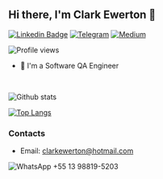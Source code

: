 ## Hi there, I'm Clark Ewerton 👋
[![Linkedin Badge](https://img.shields.io/badge/-Add&nbsp;Me-blue?style=for-the-badge&logo=Linkedin&logoColor=white&link=https://www.linkedin.com/in/clarkewerton/)](https://www.linkedin.com/in/clarkewerton/)
[![Telegram](https://img.shields.io/badge/Telegram-2CA5E0?style=for-the-badge&logo=telegram&logoColor=white)](https://t.me/clarkewerton)
[![Medium](https://img.shields.io/badge/Medium-12100E?style=for-the-badge&logo=medium&logoColor=white)](https://medium.com/@clarkewertonSilva)

![Profile views](https://komarev.com/ghpvc/?username=clark-ewerton&style=for-the-badge)

* 🤖   I'm a Software QA Engineer

<br />

![Github stats](https://github-readme-stats.vercel.app/api?username=clark-ewerton&hide=["prs","issues"])

[![Top Langs](https://github-readme-stats.vercel.app/api/top-langs/?username=clark-ewerton)](https://github.com/anuraghazra/github-readme-stats)


### Contacts

- Email: clarkewerton@hotmail.com

![WhatsApp](https://img.shields.io/badge/WhatsApp-25D366?style=for-the-badge&logo=whatsapp&logoColor=white) 
+55 13 98819-5203
